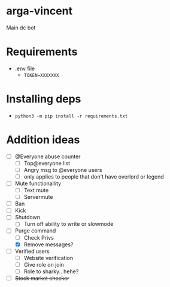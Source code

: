 # arga-vincent
Main dc bot

# Requirements 
- .env file
    - `TOKEN=XXXXXXX`


# Installing deps
- `python3 -m pip install -r requirements.txt`

# Addition ideas
- [ ] @Everyone abuse counter
    - [ ] Top@everyone list
    - [ ] Angry msg to @everyone users
    - [ ] only applies to people that don't have overlord or legend
- [ ] Mute functionallity
    - [ ] Text mute
    - [ ] Servermute
- [ ] Ban
- [ ] Kick
- [ ] Shutdown
    - [ ] Turn off ability to write or slowmode
- [ ] Purge command
    - [ ] Check Privs
    - [x] Remove messages?
- [ ] Verified users
    - [ ] Website verification
    - [ ] Give role on join
    - [ ] Role to sharky.. hehe?
- [ ] ~~Stock market checker~~